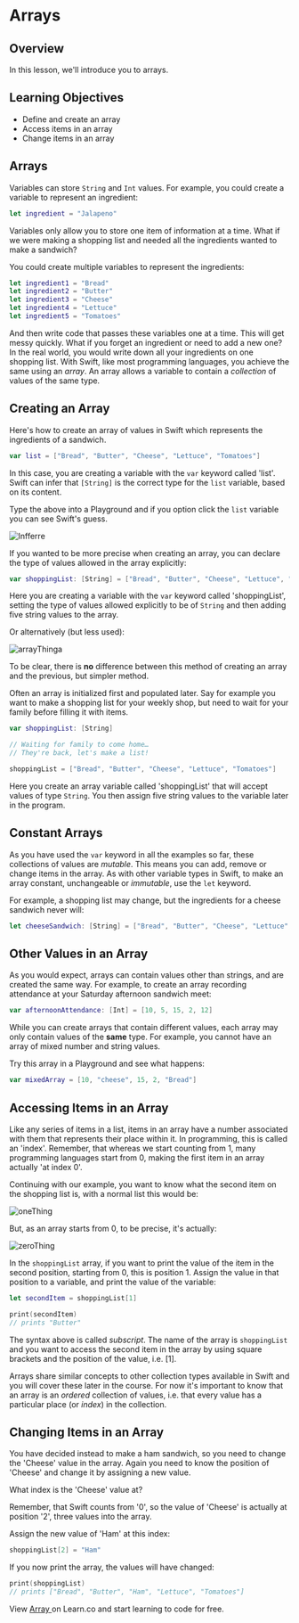 # Arrays

## Overview

In this lesson, we'll introduce you to arrays. 

## Learning Objectives

* Define and create an array 
* Access items in an array
* Change items in an array

## Arrays

Variables can store `String` and `Int` values. For example, you could create a variable to represent an ingredient:

```swift
let ingredient = "Jalapeno"
```

Variables only allow you to store one item of information at a time. What if we were making a shopping list and needed all the ingredients wanted to make a sandwich?

You could create multiple variables to represent the ingredients:

```swift
let ingredient1 = "Bread"
let ingredient2 = "Butter"
let ingredient3 = "Cheese"
let ingredient4 = "Lettuce"
let ingredient5 = "Tomatoes"
```

And then write code that passes these variables one at a time. This will get messy quickly. What if you forget an ingredient or need to add a new one? In the real world, you would write down all your ingredients on one shopping list. With Swift, like most programming languages, you achieve the same using an _array_. An array allows a variable to contain a _collection_ of values of the same type.

## Creating an Array

Here's how to create an array of values in Swift which represents the ingredients of a sandwich.

```swift
var list = ["Bread", "Butter", "Cheese", "Lettuce", "Tomatoes"]
```

In this case, you are creating a variable with the `var` keyword called 'list'. Swift can infer that `[String]` is the correct type for the `list` variable, based on its content.

Type the above into a Playground and if you option click the `list` variable you can see Swift's guess.

![Infferre](http://i.imgur.com/cO7DsAT.png)

If you wanted to be more precise when creating an array, you can declare the type of values allowed in the array explicitly:

```swift
var shoppingList: [String] = ["Bread", "Butter", "Cheese", "Lettuce", "Tomatoes"]
```

Here you are creating a variable with the `var` keyword called 'shoppingList', setting the type of values allowed explicitly to be of `String` and then adding five string values to the array.

Or alternatively (but less used):

![arrayThinga](http://i.imgur.com/RdyJI34.png)

To be clear, there is **no** difference between this method of creating an array and the previous, but simpler method.

Often an array is initialized first and populated later. Say for example you want to make a shopping list for your weekly shop, but need to wait for your family before filling it with items.

```swift
var shoppingList: [String]

// Waiting for family to come home…
// They're back, let's make a list!

shoppingList = ["Bread", "Butter", "Cheese", "Lettuce", "Tomatoes"]
```

Here you create an array variable called 'shoppingList' that will accept values of type `String`. You then assign five string values to the variable later in the program.

## Constant Arrays

As you have used the `var` keyword in all the examples so far, these collections of values are _mutable_. This means you can add, remove or change items in the array. As with other variable types in Swift, to make an array constant, unchangeable or _immutable_, use the `let` keyword.

For example, a shopping list may change, but the ingredients for a cheese sandwich never will:

```swift
let cheeseSandwich: [String] = ["Bread", "Butter", "Cheese", "Lettuce", "Tomatoes"]
```

## Other Values in an Array

As you would expect, arrays can contain values other than strings, and are created the same way. For example, to create an array recording attendance at your Saturday afternoon sandwich meet:

```swift
var afternoonAttendance: [Int] = [10, 5, 15, 2, 12]
```

While you can create arrays that contain different values, each array may only contain values of the **same** type. For example, you cannot have an array of mixed number and string values.

Try this array in a Playground and see what happens:

```swift
var mixedArray = [10, "cheese", 15, 2, "Bread"]
```

## Accessing Items in an Array

Like any series of items in a list, items in an array have a number associated with them that represents their place within it. In programming, this is called an 'index'. Remember, that whereas we start counting from 1, many programming languages start from 0, making the first item in an array actually 'at index 0'.

Continuing with our example, you want to know what the second item on the shopping list is, with a normal list this would be:

![oneThing](http://i.imgur.com/DY8qbZV.png)

But, as an array starts from 0, to be precise, it's actually:

 
![zeroThing](http://i.imgur.com/d0ztePC.png)


In the `shoppingList` array, if you want to print the value of the item in the second position, starting from 0, this is position 1. Assign the value in that position to a variable, and print the value of the variable:

```swift
let secondItem = shoppingList[1]

print(secondItem)
// prints "Butter"
```

The syntax above is called _subscript_. The name of the array is `shoppingList` and you want to access the second item in the array by using square brackets and the position of the value, i.e. [1].

Arrays share similar concepts to other collection types available in Swift and you will cover these later in the course. For now it's important to know that an array is an _ordered_ collection of values, i.e. that every value has a particular place (or _index_) in the collection.

## Changing Items in an Array

You have decided instead to make a ham sandwich, so you need to change the 'Cheese' value in the array. Again you need to know the position of 'Cheese' and change it by assigning a new value.

What index is the 'Cheese' value at?

Remember, that Swift counts from '0', so the value of 'Cheese' is actually at position '2', three values into the array.

Assign the new value of 'Ham' at this index:

```swift
shoppingList[2] = "Ham"
```

If you now print the array, the values will have changed:

```swift
print(shoppingList)
// prints ["Bread", "Butter", "Ham", "Lettuce", "Tomatoes"]
```

<p class='util--hide'>View <a href='https://learn.co/lessons/swift-array-readme'>Array </a> on Learn.co and start learning to code for free.</p>
